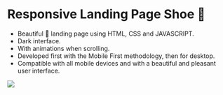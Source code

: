 # Responsive Landing Page Shoe 👣
- Beautiful 👣 landing page using HTML, CSS and JAVASCRIPT.
- Dark interface.
- With animations when scrolling.
- Developed first with the Mobile First methodology, then for desktop.
- Compatible with all mobile devices and with a beautiful and pleasant user interface.


![](/preview.png)
